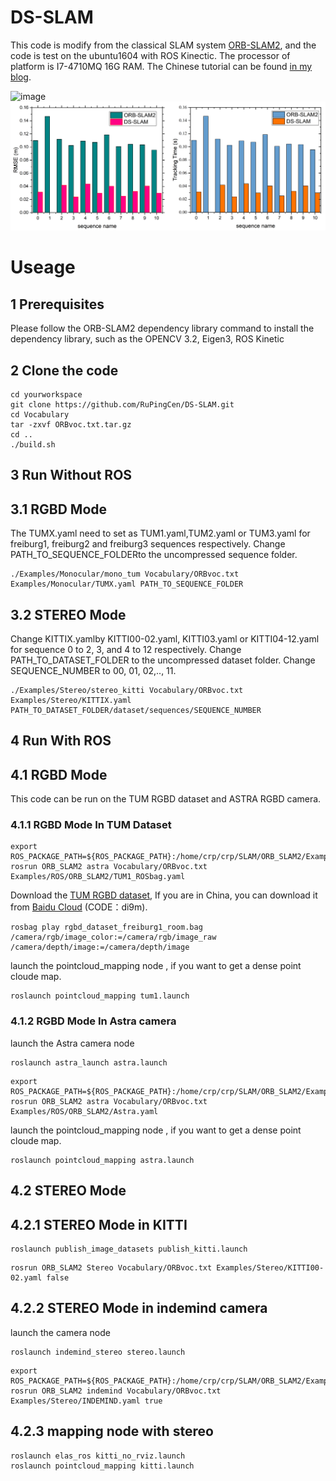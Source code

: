 # DS-SLAM

This code is modify from the classical SLAM system [ORB-SLAM2](https://github.com/RuPingCen/ORB_SLAM2), and the code is test on the ubuntu1604 with ROS Kinectic. The processor of platform is I7-4710MQ 16G RAM. The Chinese tutorial can be found [in my blog](https://blog.csdn.net/crp997576280/article/details/104297673).

![image](https://github.com/RuPingCen/DS-SLAM/raw/master/fig/DS-SLAM-KITTI-05.gif)
![image](https://github.com/RuPingCen/DS-SLAM/raw/master/fig/RMSE_and_trackingtime.png)

# Useage

## 1 Prerequisites

Please follow the ORB-SLAM2 dependency library command to install the dependency library, such as the OPENCV 3.2, Eigen3, ROS Kinetic

## 2 Clone the code
```
cd yourworkspace
git clone https://github.com/RuPingCen/DS-SLAM.git
cd Vocabulary
tar -zxvf ORBvoc.txt.tar.gz 
cd ..
./build.sh
```
## 3 Run Without ROS
## 3.1 RGBD Mode
The TUMX.yaml need to set as TUM1.yaml,TUM2.yaml or TUM3.yaml for freiburg1, freiburg2 and freiburg3 sequences respectively. Change PATH_TO_SEQUENCE_FOLDERto the uncompressed sequence folder.
```
./Examples/Monocular/mono_tum Vocabulary/ORBvoc.txt Examples/Monocular/TUMX.yaml PATH_TO_SEQUENCE_FOLDER
```
## 3.2 STEREO Mode
Change KITTIX.yamlby KITTI00-02.yaml, KITTI03.yaml or KITTI04-12.yaml for sequence 0 to 2, 3, and 4 to 12 respectively. Change PATH_TO_DATASET_FOLDER to the uncompressed dataset folder. Change SEQUENCE_NUMBER to 00, 01, 02,.., 11.
```
./Examples/Stereo/stereo_kitti Vocabulary/ORBvoc.txt Examples/Stereo/KITTIX.yaml PATH_TO_DATASET_FOLDER/dataset/sequences/SEQUENCE_NUMBER
```

## 4 Run With ROS

## 4.1 RGBD Mode

This code can be run on the TUM RGBD dataset and ASTRA RGBD camera.

### 4.1.1  RGBD Mode In TUM Dataset

```
export ROS_PACKAGE_PATH=${ROS_PACKAGE_PATH}:/home/crp/crp/SLAM/ORB_SLAM2/Examples/ROS
rosrun ORB_SLAM2 astra Vocabulary/ORBvoc.txt Examples/ROS/ORB_SLAM2/TUM1_ROSbag.yaml
```

Download the [TUM RGBD dataset]( https://vision.in.tum.de/data/datasets/rgbd-dataset), If you are in China, you can download it from [Baidu Cloud](https://pan.baidu.com/s/1W8tBo_QHpAHNyer10dW0Zg) (CODE：di9m).

```
rosbag play rgbd_dataset_freiburg1_room.bag /camera/rgb/image_color:=/camera/rgb/image_raw /camera/depth/image:=/camera/depth/image
```

launch the  pointcloud_mapping node , if you want to get a dense point cloude map.
```
roslaunch pointcloud_mapping tum1.launch
```
### 4.1.2  RGBD Mode In Astra camera

launch the Astra camera node
```
roslaunch astra_launch astra.launch
```
```
export ROS_PACKAGE_PATH=${ROS_PACKAGE_PATH}:/home/crp/crp/SLAM/ORB_SLAM2/Examples/ROS
rosrun ORB_SLAM2 astra Vocabulary/ORBvoc.txt Examples/ROS/ORB_SLAM2/Astra.yaml
```
launch the  pointcloud_mapping node , if you want to get a dense point cloude map.
```
roslaunch pointcloud_mapping astra.launch
```

## 4.2 STEREO Mode
## 4.2.1 STEREO Mode in KITTI 
```
roslaunch publish_image_datasets publish_kitti.launch 
```
```
rosrun ORB_SLAM2 Stereo Vocabulary/ORBvoc.txt Examples/Stereo/KITTI00-02.yaml false
```
## 4.2.2 STEREO Mode in indemind camera
launch the camera node
```
roslaunch indemind_stereo stereo.launch
```
```
export ROS_PACKAGE_PATH=${ROS_PACKAGE_PATH}:/home/crp/crp/SLAM/ORB_SLAM2/Examples/ROS
rosrun ORB_SLAM2 indemind Vocabulary/ORBvoc.txt Examples/Stereo/INDEMIND.yaml true
 ```
## 4.2.3 mapping node with stereo
```
roslaunch elas_ros kitti_no_rviz.launch
roslaunch pointcloud_mapping kitti.launch
```
